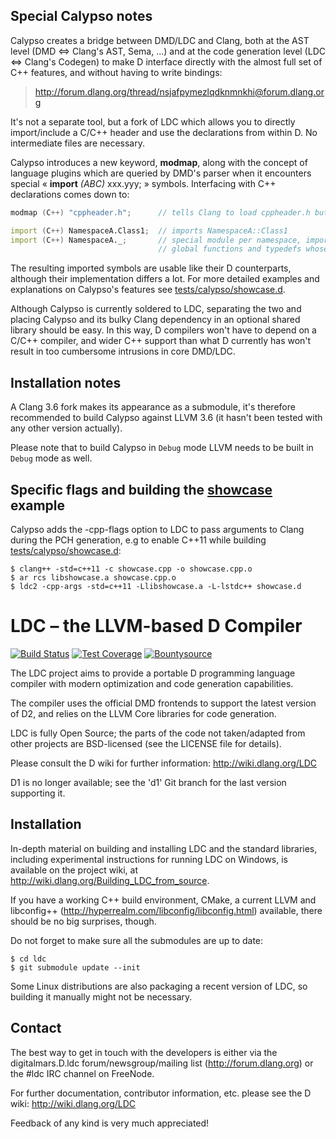Special Calypso notes
------------

Calypso creates a bridge between DMD/LDC and Clang, both at the AST level (DMD <=> Clang's AST, Sema, ...) and at the code generation level (LDC <=> Clang's Codegen) to make D interface directly with the almost full set of C++ features, and without having to write bindings:

> http://forum.dlang.org/thread/nsjafpymezlqdknmnkhi@forum.dlang.org

It's not a separate tool, but a fork of LDC which allows you to directly import/include a C/C++ header and use the declarations from within D. No intermediate files are necessary.

Calypso introduces a new keyword, **modmap**, along with the concept of language plugins which are queried by DMD's parser when it encounters special « **import** *(ABC)* xxx.yyy; » symbols. Interfacing with C++ declarations comes down to:

```D
modmap (C++) "cppheader.h";      // tells Clang to load cppheader.h but do not import anything

import (C++) NamespaceA.Class1;  // imports NamespaceA::Class1
import (C++) NamespaceA._;       // special module per namespace, imports every global variables,
                                 // global functions and typedefs whose direct parent is NamespaceA::
```

The resulting imported symbols are usable like their D counterparts, although their implementation differs a lot. For more detailed examples and explanations on Calypso's features see [tests/calypso/showcase.d](tests/calypso/showcase.d).

Although Calypso is currently soldered to LDC, separating the two and placing Calypso and its bulky Clang dependency in an optional shared library should be easy. In this way, D compilers won't have to depend on a C/C++ compiler, and wider C++ support than what D currently has won't result in too cumbersome intrusions in core DMD/LDC.

Installation notes
-------

A Clang 3.6 fork makes its appearance as a submodule, it's therefore recommended to build Calypso against LLVM 3.6 (it hasn't been tested with any other version actually).

Please note that to build Calypso in ```Debug``` mode LLVM needs to be built in ```Debug``` mode as well.

Specific flags and building the [showcase](tests/calypso/showcase.d) example
-------

Calypso adds the -cpp-flags option to LDC to pass arguments to Clang during the PCH generation, e.g to enable C++11 while building [tests/calypso/showcase.d](tests/calypso/showcase.d):

    $ clang++ -std=c++11 -c showcase.cpp -o showcase.cpp.o
    $ ar rcs libshowcase.a showcase.cpp.o
    $ ldc2 -cpp-args -std=c++11 -Llibshowcase.a -L-lstdc++ showcase.d

LDC – the LLVM-based D Compiler
===============================

[![Build Status](https://travis-ci.org/ldc-developers/ldc.png?branch=master)][1]
[![Test Coverage](https://coveralls.io/repos/ldc-developers/ldc/badge.svg)][2]
[![Bountysource](https://www.bountysource.com/badge/tracker?tracker_id=283332)][3]

The LDC project aims to provide a portable D programming language
compiler with modern optimization and code generation capabilities.

The compiler uses the official DMD frontends to support the latest
version of D2, and relies on the LLVM Core libraries for code
generation.

LDC is fully Open Source; the parts of the code not taken/adapted from
other projects are BSD-licensed (see the LICENSE file for details).

Please consult the D wiki for further information:
http://wiki.dlang.org/LDC

D1 is no longer available; see the 'd1' Git branch for the last
version supporting it.


Installation
------------

In-depth material on building and installing LDC and the standard
libraries, including experimental instructions for running LDC on
Windows, is available on the project wiki, at
http://wiki.dlang.org/Building_LDC_from_source.

If you have a working C++ build environment, CMake, a current LLVM and
libconfig++ (http://hyperrealm.com/libconfig/libconfig.html)
available, there should be no big surprises, though.

Do not forget to make sure all the submodules are up to date:

    $ cd ldc
    $ git submodule update --init

Some Linux distributions are also packaging a recent version of LDC,
so building it manually might not be necessary.


Contact
-------

The best way to get in touch with the developers is either via the
digitalmars.D.ldc forum/newsgroup/mailing list
(http://forum.dlang.org) or the #ldc IRC channel on FreeNode.

For further documentation, contributor information, etc. please see
the D wiki: http://wiki.dlang.org/LDC

Feedback of any kind is very much appreciated!


[1]: https://travis-ci.org/ldc-developers/ldc "Build Status"
[2]: https://coveralls.io/r/ldc-developers/ldc "Test Coverage"
[3]: https://www.bountysource.com/trackers/283332-ldc?utm_source=283332&utm_medium=shield&utm_campaign=TRACKER_BADGE "Bountysource"
